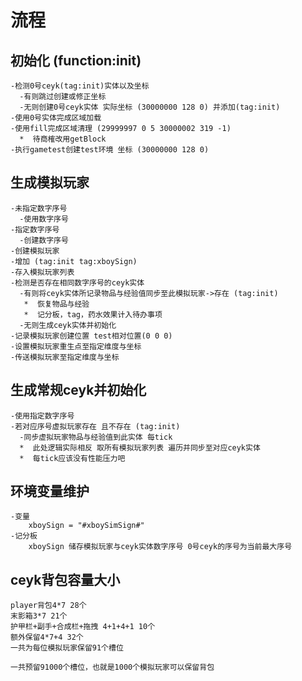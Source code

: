 # 流程

## 初始化 (function:init) 
    -检测0号ceyk(tag:init)实体以及坐标 
      -有则跳过创建或修正坐标
      -无则创建0号ceyk实体 实际坐标 (30000000 128 0) 并添加(tag:init)
    -使用0号实体完成区域加载
    -使用fill完成区域清理 (29999997 0 5 30000002 319 -1) 
      *  待商榷改用getBlock
    -执行gametest创建test环境 坐标 (30000000 128 0)
     

## 生成模拟玩家 
    
    -未指定数字序号
      -使用数字序号
    -指定数字序号
      -创建数字序号
    -创建模拟玩家
    -增加 (tag:init tag:xboySign)
    -存入模拟玩家列表
    -检测是否存在相同数字序号的ceyk实体
      -有则将ceyk实体所记录物品与经验值同步至此模拟玩家->存在 (tag:init)
       *  恢复物品与经验 
       *  记分板，tag，药水效果计入待办事项
      -无则生成ceyk实体并初始化
    -记录模拟玩家创建位置 test相对位置(0 0 0)
    -设置模拟玩家重生点至指定维度与坐标    
    -传送模拟玩家至指定维度与坐标 

## 生成常规ceyk并初始化 

    -使用指定数字序号
    -若对应序号虚拟玩家存在 且不存在 (tag:init)
      -同步虚拟玩家物品与经验值到此实体 每tick
      *  此处逻辑实际相反 取所有模拟玩家列表 遍历并同步至对应ceyk实体
      *  每tick应该没有性能压力吧 

## 环境变量维护 

    -变量
        xboySign = "#xboySimSign#"
    -记分板
        xboySign 储存模拟玩家与ceyk实体数字序号 0号ceyk的序号为当前最大序号
 

## ceyk背包容量大小
 
    player背包4*7 28个
    末影箱3*7 21个
    护甲栏+副手+合成栏+拖拽 4+1+4+1 10个
    额外保留4*7+4 32个
    一共为每位模拟玩家保留91个槽位 

    一共预留91000个槽位，也就是1000个模拟玩家可以保留背包
